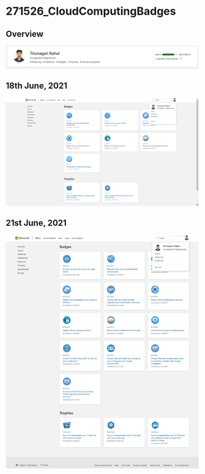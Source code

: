 # 271526_CloudComputingBadges

## Overview
![](https://github.com/T-Rahul/271526_CloudComputingBadges/blob/ee6173b6eb3c718ffaa93503ba23b242b85db53c/Overview.JPG)

## 18th June, 2021
![](https://github.com/T-Rahul/271526_CloudComputingBadges/blob/87029ad880e5d176413cbc19210c1446a2f5f21f/271526_18th%20June.png)

## 21st June, 2021
![](https://github.com/T-Rahul/271526_CloudComputingBadges/blob/b2e94d2ac5aa4c86834478568d0202fc48ae5651/271526_21st%20June.png)
